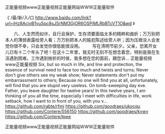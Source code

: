 
正能量视频www正能量视频正能量网站WWW正能量软件




《 /最/新/入/口  http://www.baidu.com/link?url=jHz8AcivB1yuSpc8sJSrNM3GjOR6OSPiMLRbBTcVT1O&wd 》




　　六、人生然而如许，且行且保护，生存须要面临太多的精粹和曲折；万万别把本人的薄弱表露给旁人看；万万别把本人的尴尬陈述给旁人听；因为压根没人会发觉你很不幸，只会发觉你很低能很没用。
　　写在清明节前夕。父亲，您离开女儿已有十二个年头了吧！在这十二年里，我无时无刻不在想念着您，特别是我在生活遇到困难，工作遇到挫折的时侯，我多想在您的面前，跟您诉...
正能量视频www正能量视频
Six, but so much in life, and line and protection, the essence of survival need to face too much and twists and turns;
Never don't give others see my weak show;
Never statements don't put my embarrassment to others;
Because no one will find you at all, unfortunately, will find that you are stupid very useless.
On tomb-sweeping day eve.
Father, you leave daughter for twelve years!
In this twelve years, I am thinking of you all the time, especially I meet with difficulties in life, work setback, how I want to in front of you, with you v...
https://github.com/rabte/rfmj
https://github.com/goodraes/ukocqu
https://github.com/Contere/556150
https://github.com/goodraes/kvwv
https://github.com/Contere/tpee





正能量视频www正能量视频正能量网站WWW正能量软件
